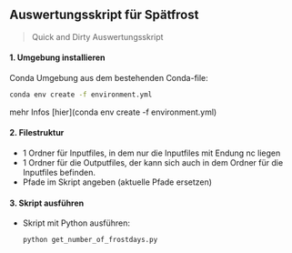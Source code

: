 ## Auswertungsskript für Spätfrost 
> Quick and Dirty Auswertungsskript
#### 1. Umgebung installieren 
Conda Umgebung aus dem bestehenden Conda-file: 
```bash
conda env create -f environment.yml
```
mehr Infos [hier](conda env create -f environment.yml)

#### 2. Filestruktur 
- 1 Ordner für Inputfiles, in dem nur die Inputfiles mit Endung nc liegen
- 1 Ordner für die Outputfiles, der kann sich auch in dem Ordner für die Inputfiles befinden.
- Pfade im Skript angeben (aktuelle Pfade ersetzen)

#### 3. Skript ausführen
- Skript mit Python ausführen:
  ```bash
  python get_number_of_frostdays.py
  ```
